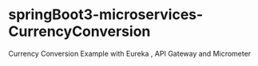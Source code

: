 # springBoot3-microservices-CurrencyConversion
Currency Conversion Example with Eureka , API Gateway and Micrometer
